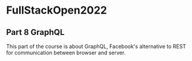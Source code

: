 # FullStackOpen2022

## Part 8 GraphQL
This part of the course is about GraphQL, Facebook's alternative to REST for communication between browser and server.